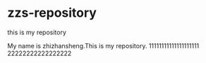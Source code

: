 # zzs-repository
this is my repository


My name is zhizhansheng.This is my repository.
11111111111111111111
22222222222222222
